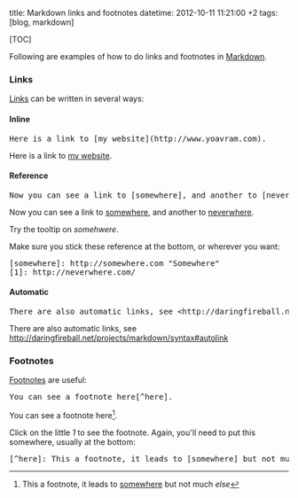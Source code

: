 title: Markdown links and footnotes
datetime: 2012-10-11 11:21:00 +2
tags: [blog, markdown]

[TOC]

Following are examples of how to do links and footnotes in [Markdown](http://daringfireball.net/projects/markdown/).

### Links

[Links](http://daringfireball.net/projects/markdown/syntax#link) can be written in several ways:

#### Inline

<pre>
Here is a link to [my website](http://www.yoavram.com).
</pre>
Here is a link to [my website](http://www.yoavram.com).

#### Reference

<pre>
Now you can see a link to [somewhere], and another to [neverwhere][1].
</pre>
Now you can see a link to [somewhere], and another to [neverwhere][1].

Try the tooltip on *somehwere*.

Make sure you stick these reference at the bottom, or wherever you want:

<pre>
[somewhere]: http://somewhere.com "Somewhere"
[1]: http://neverwhere.com/
</pre>

#### Automatic

<pre>
There are also automatic links, see &lt;http://daringfireball.net/projects/markdown/syntax#autolink>
</pre>
There are also automatic links, see <http://daringfireball.net/projects/markdown/syntax#autolink>

### Footnotes

[Footnotes](http://freewisdom.org/projects/python-markdown/Footnotes) are useful:

<pre>
You can see a footnote here[^here].
</pre>
You can see a footnote here[^here].

Click on the little *1* to see the footnote.
Again, you'll need to put this somewhere, usually at the bottom:

<pre>
[^here]: This a footnote, it leads to [somewhere] but not much *else*
</pre>

[somewhere]: http://somewhere.com "Somewhere"
[1]: http://neverwhere.com/

[^here]: This a footnote, it leads to [somewhere] but not much *else*
